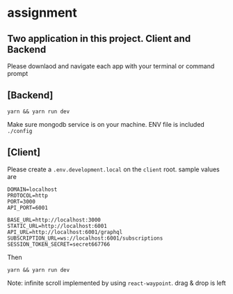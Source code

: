 # assignment

## Two application in this project. Client and Backend
Please downlaod and navigate each app with your terminal or command prompt

## [Backend]
```
yarn && yarn run dev
```
Make sure mongodb service is on your machine. ENV file is included `./config`

## [Client]
Please create a `.env.development.local` on the `client` root.
sample values are
```
DOMAIN=localhost
PROTOCOL=http
PORT=3000
API_PORT=6001

BASE_URL=http://localhost:3000
STATIC_URL=http://localhost:6001
API_URL=http://localhost:6001/graphql
SUBSCRIPTION_URL=ws://localhost:6001/subscriptions
SESSION_TOKEN_SECRET=secret667766

```
Then
```
yarn && yarn run dev
```

Note: infinite scroll implemented by using `react-waypoint`. drag & drop is left